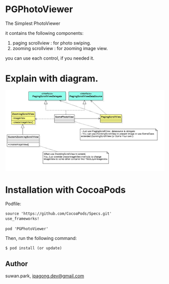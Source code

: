 # PGPhotoViewer

The Simplest PhotoViewer

it contains the following components:

1. paging scrollview : for photo swiping.
2. zooming scrollview : for zooming image view.

you can use each control, if you needed it.

# Explain with diagram.

![](./images/PGPhotoViewer.jpg)

# Installation with CocoaPods

Podfile:

    source 'https://github.com/CocoaPods/Specs.git'
    use_frameworks!

    pod 'PGPhotoViewer'

Then, run the following command:

    $ pod install (or update)

## Author

suwan.park, ipagong.dev@gmail.com
